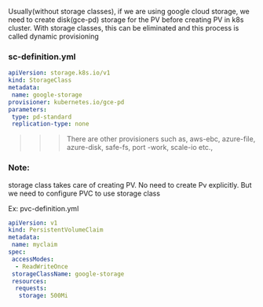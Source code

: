 Usually(without storage classes), if we are using google cloud storage, we need to create disk(gce-pd) storage for the PV before creating PV in k8s cluster. With storage classes, this can be eliminated and this process is called dynamic provisioning

### sc-definition.yml
```yaml
apiVersion: storage.k8s.io/v1
kind: StorageClass
metadata:
 name: google-storage
provisioner: kubernetes.io/gce-pd
parameters:
 type: pd-standard
 replication-type: none
```

>>> There are other provisioners such as, aws-ebc, azure-file, azure-disk, safe-fs, port -work, scale-io etc.,

### Note:
storage class takes care of creating PV. No need to create Pv explicitly. But we need to configure PVC to use storage class

Ex: pvc-definition.yml
```yaml
apiVersion: v1
kind: PersistentVolumeClaim
metadata:
 name: myclaim
spec:
 accessModes:
  - ReadWriteOnce
 storageClassName: google-storage
 resources:
  requests:
   storage: 500Mi
```

